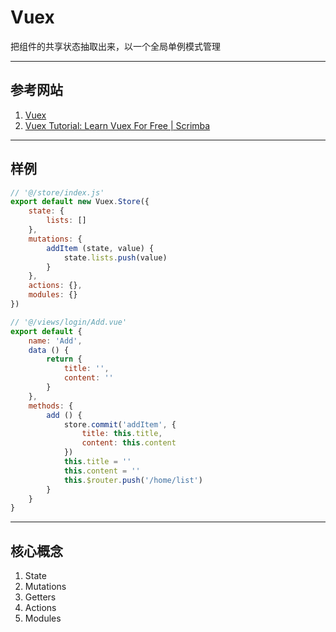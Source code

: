 # Vuex
把组件的共享状态抽取出来，以一个全局单例模式管理

---
## 参考网站
1. [Vuex](https://vuex.vuejs.org/zh/)
2. [Vuex Tutorial: Learn Vuex For Free | Scrimba](https://scrimba.com/learn/vuex)
---
## 样例
```javascript
// '@/store/index.js'
export default new Vuex.Store({
    state: {
        lists: []
    },
    mutations: {
        addItem (state, value) {
            state.lists.push(value)
        }
    },
    actions: {},
    modules: {}
})

// '@/views/login/Add.vue'
export default {
    name: 'Add',
    data () {
        return {
            title: '',
            content: ''
        }
    },
    methods: {
        add () {
            store.commit('addItem', {
                title: this.title,
                content: this.content
            })
            this.title = ''
            this.content = ''
            this.$router.push('/home/list')
        }
    }
}
```
---
## 核心概念
1. State
2. Mutations
3. Getters
4. Actions
5. Modules